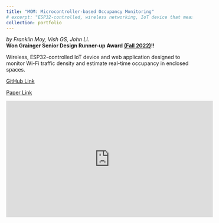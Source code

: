 ```yaml
---
title: "MOM: Microcontroller-based Occupancy Monitoring"
# excerpt: "ESP32-controlled, wireless networking, IoT device that measures the occupancy of indoor rooms by probing WiFi traffic. Deployed as a web app (using DynamoDB, AWS IoT Core, Python Flask/Dash, MQTT Protocol). <br/><br/>Won runner-up for best ECE Senior Design project!<br/><br/><img src='/images/MOM_dashboard.png'>"
collection: portfolio
--- 
```

*by Franklin Moy, Vish GS, John Li.* <br/>
**Won Grainger Senior Design Runner-up Award [(Fall 2022)](https://courses.grainger.illinois.edu/ece445/hall-of-fame.asp#)!!**

Wireless, ESP32-controlled IoT device and web application designed to monitor Wi-Fi traffic density and estimate real-time occupancy in enclosed spaces.

[GitHub Link](https://github.com/johnli25/MOM)

[Paper Link](https://github.com/johnli25/MOM/blob/main/MOM%20Paper.pdf)

<iframe width="560" height="315" src="https://www.youtube.com/embed/oxwbnQpYZEI" title="YouTube video player" frameborder="0" allowfullscreen></iframe>
